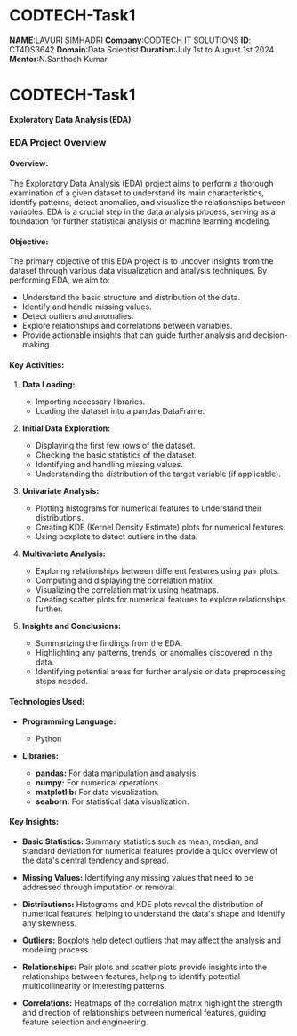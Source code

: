 # CODTECH-Task1
**NAME**:LAVURI SIMHADRI
**Company**:CODTECH IT SOLUTIONS
**ID**: CT4DS3642
**Domain**:Data Scientist
**Duration**:July 1st to August 1st 2024
**Mentor**:N.Santhosh Kumar
# CODTECH-Task1
**Exploratory Data Analysis (EDA)**

### EDA Project Overview

#### **Overview:**
The Exploratory Data Analysis (EDA) project aims to perform a thorough examination of a given dataset to understand its main characteristics, identify patterns, detect anomalies, and visualize the relationships between variables. EDA is a crucial step in the data analysis process, serving as a foundation for further statistical analysis or machine learning modeling.

#### **Objective:**
The primary objective of this EDA project is to uncover insights from the dataset through various data visualization and analysis techniques. By performing EDA, we aim to:

- Understand the basic structure and distribution of the data.
- Identify and handle missing values.
- Detect outliers and anomalies.
- Explore relationships and correlations between variables.
- Provide actionable insights that can guide further analysis and decision-making.

#### **Key Activities:**

1. **Data Loading:**
   - Importing necessary libraries.
   - Loading the dataset into a pandas DataFrame.

2. **Initial Data Exploration:**
   - Displaying the first few rows of the dataset.
   - Checking the basic statistics of the dataset.
   - Identifying and handling missing values.
   - Understanding the distribution of the target variable (if applicable).

3. **Univariate Analysis:**
   - Plotting histograms for numerical features to understand their distributions.
   - Creating KDE (Kernel Density Estimate) plots for numerical features.
   - Using boxplots to detect outliers in the data.

4. **Multivariate Analysis:**
   - Exploring relationships between different features using pair plots.
   - Computing and displaying the correlation matrix.
   - Visualizing the correlation matrix using heatmaps.
   - Creating scatter plots for numerical features to explore relationships further.

5. **Insights and Conclusions:**
   - Summarizing the findings from the EDA.
   - Highlighting any patterns, trends, or anomalies discovered in the data.
   - Identifying potential areas for further analysis or data preprocessing steps needed.

#### **Technologies Used:**

- **Programming Language:**
  - Python

- **Libraries:**
  - **pandas:** For data manipulation and analysis.
  - **numpy:** For numerical operations.
  - **matplotlib:** For data visualization.
  - **seaborn:** For statistical data visualization.

#### **Key Insights:**

- **Basic Statistics:** Summary statistics such as mean, median, and standard deviation for numerical features provide a quick overview of the data's central tendency and spread.
  
- **Missing Values:** Identifying any missing values that need to be addressed through imputation or removal.
  
- **Distributions:** Histograms and KDE plots reveal the distribution of numerical features, helping to understand the data's shape and identify any skewness.
  
- **Outliers:** Boxplots help detect outliers that may affect the analysis and modeling process.
  
- **Relationships:** Pair plots and scatter plots provide insights into the relationships between features, helping to identify potential multicollinearity or interesting patterns.
  
- **Correlations:** Heatmaps of the correlation matrix highlight the strength and direction of relationships between numerical features, guiding feature selection and engineering.




